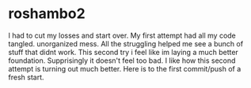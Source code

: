 # roshambo2

I had to cut my losses and start over. My first attempt had all my code tangled. unorganized mess. All the struggling helped me see a bunch of stuff that didnt work. This second try i feel like im laying a much better foundation. Supprisingly it doesn't feel too bad. I like how this second attempt is turning out much better. Here is to the first commit/push of a fresh start.
